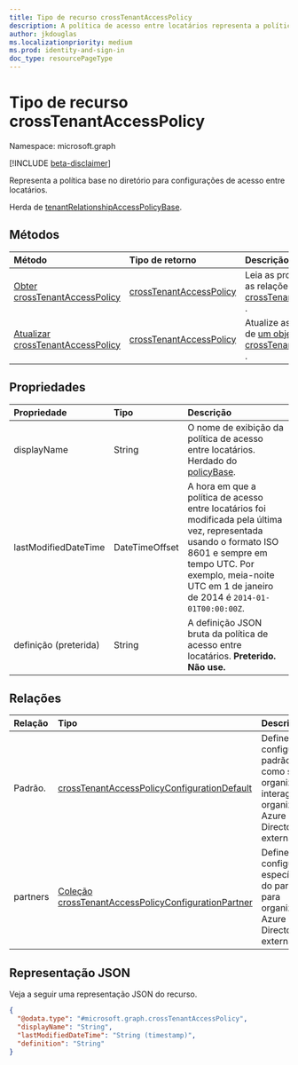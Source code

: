 ```yaml
---
title: Tipo de recurso crossTenantAccessPolicy
description: A política de acesso entre locatários representa a política base no diretório para configurações de acesso entre locatários.
author: jkdouglas
ms.localizationpriority: medium
ms.prod: identity-and-sign-in
doc_type: resourcePageType
---
```


# <a name="crosstenantaccesspolicy-resource-type"></a>Tipo de recurso crossTenantAccessPolicy

Namespace: microsoft.graph

[!INCLUDE [beta-disclaimer](../../includes/beta-disclaimer.md)]

Representa a política base no diretório para configurações de acesso entre locatários.

Herda de [tenantRelationshipAccessPolicyBase](../resources/tenantrelationshipaccesspolicybase.md).

## <a name="methods"></a>Métodos

|Método|Tipo de retorno|Descrição|
|:---|:---|:---|
|[Obter crossTenantAccessPolicy](../api/crosstenantaccesspolicy-get.md)|[crossTenantAccessPolicy](../resources/crosstenantaccesspolicy.md)|Leia as propriedades e as relações de um [objeto crossTenantAccessPolicy](../resources/crosstenantaccesspolicy.md) .|
|[Atualizar crossTenantAccessPolicy](../api/crosstenantaccesspolicy-update.md)|[crossTenantAccessPolicy](../resources/crosstenantaccesspolicy.md)|Atualize as propriedades de [um objeto crossTenantAccessPolicy](../resources/crosstenantaccesspolicy.md) .|

## <a name="properties"></a>Propriedades

|Propriedade|Tipo|Descrição|
|:---|:---|:---|
| displayName | String | O nome de exibição da política de acesso entre locatários. Herdado do [policyBase](../resources/policybase.md).|
| lastModifiedDateTime | DateTimeOffset | A hora em que a política de acesso entre locatários foi modificada pela última vez, representada usando o formato ISO 8601 e sempre em tempo UTC. Por exemplo, meia-noite UTC em 1 de janeiro de 2014 é `2014-01-01T00:00:00Z`.|
| definição (preterida) | String | A definição JSON bruta da política de acesso entre locatários. **Preterido. Não use.**|

## <a name="relationships"></a>Relações

|Relação|Tipo|Descrição|
|:---|:---|:---|
|Padrão.|[crossTenantAccessPolicyConfigurationDefault](../resources/crosstenantaccesspolicyconfigurationdefault.md)|Define a configuração padrão de como sua organização interage com organizações Azure Active Directory externas.|
|partners|[Coleção crossTenantAccessPolicyConfigurationPartner](../resources/crosstenantaccesspolicyconfigurationpartner.md)|Define configurações específicas do parceiro para organizações Azure Active Directory externas.|

## <a name="json-representation"></a>Representação JSON

Veja a seguir uma representação JSON do recurso.
<!-- {
  "blockType": "resource",
  "keyProperty": "id",
  "@odata.type": "microsoft.graph.crossTenantAccessPolicy",
  "baseType": "microsoft.graph.tenantRelationshipAccessPolicyBase",
  "openType": false
}
-->

``` json
{
  "@odata.type": "#microsoft.graph.crossTenantAccessPolicy",
  "displayName": "String",
  "lastModifiedDateTime": "String (timestamp)",
  "definition": "String"
}
```
